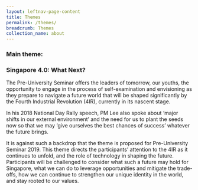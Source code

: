 ```yaml
---
layout: leftnav-page-content
title: Themes
permalink: /themes/
breadcrumb: Themes
collection_name: about
---
```


### **Main theme:**
### **Singapore 4.0: What Next?**

The Pre-University Seminar offers the leaders of tomorrow, our youths, the opportunity to engage in the process of self-examination and envisioning as they prepare to navigate a future world that will be shaped significantly by the Fourth Industrial Revolution (4IR), currently in its nascent stage. 

In his 2018 National Day Rally speech, PM Lee also spoke about ‘major shifts in our external environment’ and the need for us to plant the seeds now so that we may ‘give ourselves the best chances of success’ whatever the future brings. 

It is against such a backdrop that the theme is proposed for Pre-University Seminar 2019. This theme directs the participants’ attention to the 4IR as it continues to unfold, and the role of technology in shaping the future. Participants will be challenged to consider what such a future may hold for Singapore, what we can do to leverage opportunities and mitigate the trade-offs, how we can continue to strengthen our unique identity in the world, and stay rooted to our values.
